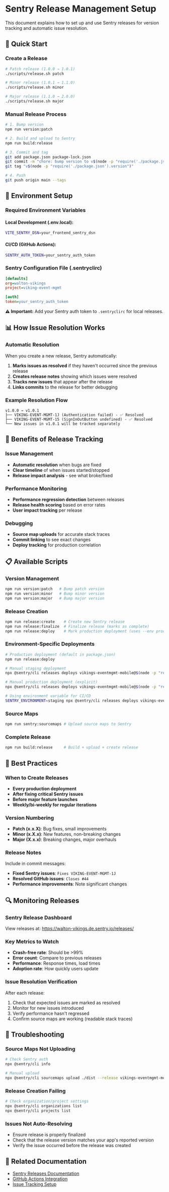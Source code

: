 # Sentry Release Management Setup

This document explains how to set up and use Sentry releases for version tracking and automatic issue resolution.

## 🚀 **Quick Start**

### **Create a Release**
```bash
# Patch release (1.0.0 → 1.0.1)
./scripts/release.sh patch

# Minor release (1.0.1 → 1.1.0) 
./scripts/release.sh minor

# Major release (1.1.0 → 2.0.0)
./scripts/release.sh major
```

### **Manual Release Process**
```bash
# 1. Bump version
npm run version:patch

# 2. Build and upload to Sentry
npm run build:release

# 3. Commit and tag
git add package.json package-lock.json
git commit -m "chore: bump version to v$(node -p "require('./package.json').version")"
git tag "v$(node -p "require('./package.json').version")"

# 4. Push
git push origin main --tags
```

## 🔧 **Environment Setup**

### **Required Environment Variables**

#### **Local Development (.env.local):**
```bash
VITE_SENTRY_DSN=your_frontend_sentry_dsn
```

#### **CI/CD (GitHub Actions):**
```bash
SENTRY_AUTH_TOKEN=your_sentry_auth_token
```

### **Sentry Configuration File (.sentryclirc)**
```ini
[defaults]
org=walton-vikings
project=viking-event-mgmt

[auth]
token=your_sentry_auth_token
```

**⚠️ Important:** Add your Sentry auth token to `.sentryclirc` for local releases.

## 📊 **How Issue Resolution Works**

### **Automatic Resolution**
When you create a new release, Sentry automatically:

1. **Marks issues as resolved** if they haven't occurred since the previous release
2. **Creates release notes** showing which issues were resolved
3. **Tracks new issues** that appear after the release
4. **Links commits** to the release for better debugging

### **Example Resolution Flow**
```
v1.0.0 → v1.0.1
├── VIKING-EVENT-MGMT-1J (Authentication failed) - ✅ Resolved 
├── VIKING-EVENT-MGMT-15 (SignInOutButton undefined) - ✅ Resolved
└── New issues in v1.0.1 will be tracked separately
```

## 🔗 **Benefits of Release Tracking**

### **Issue Management**
- **Automatic resolution** when bugs are fixed
- **Clear timeline** of when issues started/stopped
- **Release impact analysis** - see what broke/fixed

### **Performance Monitoring**  
- **Performance regression detection** between releases
- **Release health scoring** based on error rates
- **User impact tracking** per release

### **Debugging**
- **Source map uploads** for accurate stack traces
- **Commit linking** to see exact changes
- **Deploy tracking** for production correlation

## 📋 **Available Scripts**

### **Version Management**
```bash
npm run version:patch   # Bump patch version
npm run version:minor   # Bump minor version  
npm run version:major   # Bump major version
```

### **Release Creation**
```bash
npm run release:create    # Create new Sentry release
npm run release:finalize  # Finalize release (marks as complete)
npm run release:deploy    # Mark production deployment (uses --env production)
```

### **Environment-Specific Deployments**
```bash
# Production deployment (default in package.json)
npm run release:deploy

# Manual staging deployment
npx @sentry/cli releases deploys vikings-eventmgmt-mobile@$(node -p "require('./package.json').version") new --env staging

# Manual production deployment (explicit)
npx @sentry/cli releases deploys vikings-eventmgmt-mobile@$(node -p "require('./package.json').version") new --env production

# Using environment variable for CI/CD
SENTRY_ENVIRONMENT=staging npx @sentry/cli releases deploys vikings-eventmgmt-mobile@$(node -p "require('./package.json').version") new --env $SENTRY_ENVIRONMENT
```

### **Source Maps**
```bash
npm run sentry:sourcemaps # Upload source maps to Sentry
```

### **Complete Release**
```bash
npm run build:release     # Build + upload + create release
```

## 🎯 **Best Practices**

### **When to Create Releases**
- **Every production deployment**
- **After fixing critical Sentry issues**
- **Before major feature launches**
- **Weekly/bi-weekly for regular iterations**

### **Version Numbering**
- **Patch (x.x.X)**: Bug fixes, small improvements
- **Minor (x.X.x)**: New features, non-breaking changes  
- **Major (X.x.x)**: Breaking changes, major overhauls

### **Release Notes**
Include in commit messages:
- **Fixed Sentry issues**: `Fixes VIKING-EVENT-MGMT-1J`
- **Resolved GitHub issues**: `Closes #44`
- **Performance improvements**: Note significant changes

## 🔍 **Monitoring Releases**

### **Sentry Release Dashboard**
View releases at: https://walton-vikings.de.sentry.io/releases/

### **Key Metrics to Watch**
- **Crash-free rate**: Should be >99%
- **Error count**: Compare to previous releases
- **Performance**: Response times, load times
- **Adoption rate**: How quickly users update

### **Issue Resolution Verification**
After each release:
1. Check that expected issues are marked as resolved
2. Monitor for new issues introduced
3. Verify performance hasn't regressed
4. Confirm source maps are working (readable stack traces)

## 🚨 **Troubleshooting**

### **Source Maps Not Uploading**
```bash
# Check Sentry auth
npx @sentry/cli info

# Manual upload
npx @sentry/cli sourcemaps upload ./dist --release vikings-eventmgmt-mobile@$(node -p "require('./package.json').version")
```

### **Release Creation Failing**
```bash
# Check organization/project settings
npx @sentry/cli organizations list
npx @sentry/cli projects list
```

### **Issues Not Auto-Resolving**
- Ensure release is properly finalized
- Check that the release version matches your app's reported version
- Verify the issue occurred before the release was created

## 🔗 **Related Documentation**
- [Sentry Releases Documentation](https://docs.sentry.io/platforms/javascript/configuration/releases/)
- [GitHub Actions Integration](../.github/workflows/release.yml)
- [Issue Tracking Setup](./ISSUE_TRACKING.md)